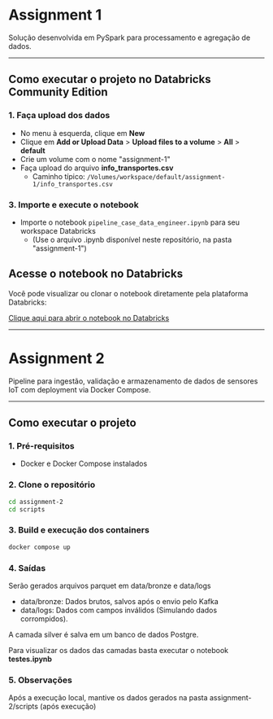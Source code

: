 # Assignment 1 

Solução desenvolvida em PySpark para processamento e agregação de dados.

---

## **Como executar o projeto no Databricks Community Edition**

### 1. Faça upload dos dados

- No menu à esquerda, clique em **New**
- Clique em **Add or Upload Data** > **Upload files to a volume** > **All** > **default**
- Crie um volume com o nome "assignment-1"
- Faça upload do arquivo **info_transportes.csv**  
  - Caminho típico: `/Volumes/workspace/default/assignment-1/info_transportes.csv`

### 3. Importe e execute o notebook

- Importe o notebook `pipeline_case_data_engineer.ipynb` para seu workspace Databricks
  - (Use o arquivo .ipynb disponível neste repositório, na pasta "assignment-1")

 
  
## Acesse o notebook no Databricks

Você pode visualizar ou clonar o notebook diretamente pela plataforma Databricks:

[Clique aqui para abrir o notebook no Databricks](https://dbc-dbfffb09-9678.cloud.databricks.com/editor/notebooks/2929827828570792?o=3068775036321311)

---

# Assignment 2

Pipeline para ingestão, validação e armazenamento de dados de sensores IoT com deployment via Docker Compose.

---

## Como executar o projeto

### 1. Pré-requisitos

- Docker e Docker Compose instalados

### 2. Clone o repositório

```bash
cd assignment-2
cd scripts
```

### 3. Build e execução dos containers

```bash
docker compose up
```

### 4. Saídas

Serão gerados arquivos parquet em data/bronze e data/logs

- data/bronze: Dados brutos, salvos após o envio pelo Kafka
- data/logs: Dados com campos inválidos (Simulando dados corrompidos). 

A camada silver é salva em um banco de dados Postgre. 

Para visualizar os dados das camadas basta executar o notebook **testes.ipynb**

### 5. Observações

Após a execução local, mantive os dados gerados na pasta assignment-2/scripts (após execução) 
